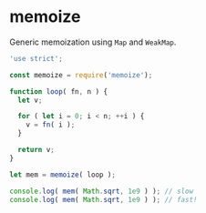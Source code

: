 memoize
===

Generic memoization using `Map` and `WeakMap`.

```js
'use strict';

const memoize = require('memoize');

function loop( fn, n ) {
  let v;

  for ( let i = 0; i < n; ++i ) {
    v = fn( i );
  }

  return v;
}

let mem = memoize( loop );

console.log( mem( Math.sqrt, 1e9 ) ); // slow
console.log( mem( Math.sqrt, 1e9 ) ); // fast!
```
